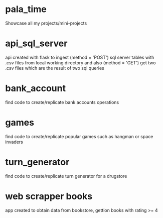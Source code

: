 # pala_time
Showcase all my projects/mini-projects

# api_sql_server
api created with flask to ingest (method = 'POST') sql server tables with .csv files from local working directory and also (method = 'GET') get two .csv files which are the result of two sql queries

# bank_account
find code to create/replicate bank accounts operations

# games
find code to create/replicate popular games such as hangman or space invaders

# turn_generator
find code to create/replicate turn generator for a drugstore

# web scrapper books
app created to obtain data from bookstore, gettion books with rating >= 4 